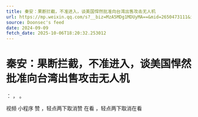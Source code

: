 ```yaml
---
title: 秦安：果断拦截，不准进入，谈美国悍然批准向台湾出售攻击无人机
url: https://mp.weixin.qq.com/s?__biz=MzA5MDg1MDUyMA==&mid=2650473111&idx=1&sn=90250ef4b39600cd47b870c4ea88c096
source: Doonsec's feed
date: 2024-09-09
fetch_date: 2025-10-06T18:20:32.253012
---
```


# 秦安：果断拦截，不准进入，谈美国悍然批准向台湾出售攻击无人机

：
，
。

视频
小程序
赞
，轻点两下取消赞
在看
，轻点两下取消在看